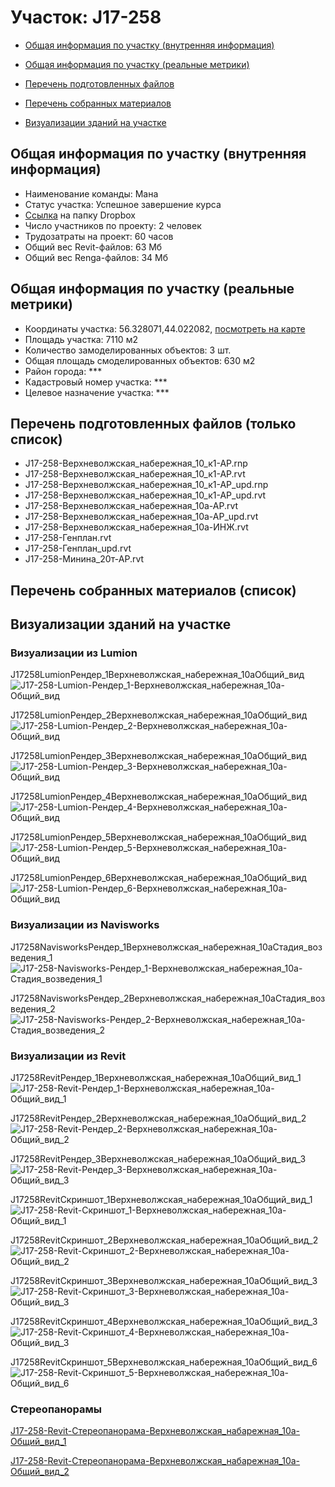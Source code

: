 # Участок: J17-258

* [Общая информация по участку (внутренняя информация)](#Chapter1)

* [Общая информация по участку (реальные метрики)](#Chapter2)

* [Перечень подготовленных файлов](#Chapter3)

* [Перечень собранных материалов](#Chapter4)

* [Визуализации зданий на участке](#Chapter6)

## <a id="Chapter1"></a> Общая информация по участку (внутренняя информация)
+ Наименование команды: Мана
+ Статус участка: Успешное завершение курса
+ [Ссылка](https://www.dropbox.com/sh/wvvgv1nw1iqred9/AADLWe0pyNB7ZSZqg1OTQWDqa/J17_258?dl=0) на папку Dropbox
+ Число участников по проекту: 2 человек
+ Трудозатраты на проект: 60 часов
+ Общий вес Revit-файлов: 63 Мб
+ Общий вес Renga-файлов: 34 Мб
## <a id="Chapter2"></a> Общая информация по участку (реальные метрики)
+ Координаты участка: 56.328071,44.022082, [посмотреть на карте](https://yandex.ru/maps/47/nizhny-novgorod/?ll=44.022082%2C56.328071&z=19)
+ Площадь участка: 7110 м2
+ Количество замоделированных объектов: 3 шт.
+ Общая площадь смоделированных объектов: 630 м2
+ Район города: *** 
+ Кадастровый номер участка: *** 
+ Целевое назначение участка: *** 
## <a id="Chapter3"></a> Перечень подготовленных файлов (только список)
+ J17-258-Верхневолжская_набережная_10_к1-АР.rnp
+ J17-258-Верхневолжская_набережная_10_к1-АР.rvt
+ J17-258-Верхневолжская_набережная_10_к1-АР_upd.rnp
+ J17-258-Верхневолжская_набережная_10_к1-АР_upd.rvt
+ J17-258-Верхневолжская_набережная_10а-АР.rvt
+ J17-258-Верхневолжская_набережная_10а-АР_upd.rvt
+ J17-258-Верхневолжская_набережная_10а-ИНЖ.rvt
+ J17-258-Генплан.rvt
+ J17-258-Генплан_upd.rvt
+ J17-258-Минина_20т-АР.rvt
## <a id="Chapter4"></a> Перечень собранных материалов (список)
## <a id="Chapter6"></a> Визуализации зданий на участке
### Визуализации из Lumion
J17258LumionРендер_1Верхневолжская_набережная_10аОбщий_вид
![J17-258-Lumion-Рендер_1-Верхневолжская_набережная_10а-Общий_вид](/Images/J17_258/J17-258-Lumion-Рендер_1-Верхневолжская_набережная_10а-Общий_вид_Compressed.jpg)

J17258LumionРендер_2Верхневолжская_набережная_10аОбщий_вид
![J17-258-Lumion-Рендер_2-Верхневолжская_набережная_10а-Общий_вид](/Images/J17_258/J17-258-Lumion-Рендер_2-Верхневолжская_набережная_10а-Общий_вид_Compressed.jpg)

J17258LumionРендер_3Верхневолжская_набережная_10аОбщий_вид
![J17-258-Lumion-Рендер_3-Верхневолжская_набережная_10а-Общий_вид](/Images/J17_258/J17-258-Lumion-Рендер_3-Верхневолжская_набережная_10а-Общий_вид_Compressed.jpg)

J17258LumionРендер_4Верхневолжская_набережная_10аОбщий_вид
![J17-258-Lumion-Рендер_4-Верхневолжская_набережная_10а-Общий_вид](/Images/J17_258/J17-258-Lumion-Рендер_4-Верхневолжская_набережная_10а-Общий_вид_Compressed.jpg)

J17258LumionРендер_5Верхневолжская_набережная_10аОбщий_вид
![J17-258-Lumion-Рендер_5-Верхневолжская_набережная_10а-Общий_вид](/Images/J17_258/J17-258-Lumion-Рендер_5-Верхневолжская_набережная_10а-Общий_вид_Compressed.jpg)

J17258LumionРендер_6Верхневолжская_набережная_10аОбщий_вид
![J17-258-Lumion-Рендер_6-Верхневолжская_набережная_10а-Общий_вид](/Images/J17_258/J17-258-Lumion-Рендер_6-Верхневолжская_набережная_10а-Общий_вид_Compressed.jpg)

### Визуализации из Navisworks
J17258NavisworksРендер_1Верхневолжская_набережная_10аСтадия_возведения_1
![J17-258-Navisworks-Рендер_1-Верхневолжская_набережная_10а-Стадия_возведения_1](/Images/J17_258/J17-258-Navisworks-Рендер_1-Верхневолжская_набережная_10а-Стадия_возведения_1_Compressed.jpg)

J17258NavisworksРендер_2Верхневолжская_набережная_10аСтадия_возведения_2
![J17-258-Navisworks-Рендер_2-Верхневолжская_набережная_10а-Стадия_возведения_2](/Images/J17_258/J17-258-Navisworks-Рендер_2-Верхневолжская_набережная_10а-Стадия_возведения_2_Compressed.jpg)

### Визуализации из Revit
J17258RevitРендер_1Верхневолжская_набережная_10аОбщий_вид_1
![J17-258-Revit-Рендер_1-Верхневолжская_набережная_10а-Общий_вид_1](/Images/J17_258/J17-258-Revit-Рендер_1-Верхневолжская_набережная_10а-Общий_вид_1_Compressed.jpg)

J17258RevitРендер_2Верхневолжская_набережная_10аОбщий_вид_2
![J17-258-Revit-Рендер_2-Верхневолжская_набережная_10а-Общий_вид_2](/Images/J17_258/J17-258-Revit-Рендер_2-Верхневолжская_набережная_10а-Общий_вид_2_Compressed.jpg)

J17258RevitРендер_3Верхневолжская_набережная_10аОбщий_вид_3
![J17-258-Revit-Рендер_3-Верхневолжская_набережная_10а-Общий_вид_3](/Images/J17_258/J17-258-Revit-Рендер_3-Верхневолжская_набережная_10а-Общий_вид_3_Compressed.jpg)

J17258RevitСкриншот_1Верхневолжская_набережная_10аОбщий_вид_1
![J17-258-Revit-Скриншот_1-Верхневолжская_набережная_10а-Общий_вид_1](/Images/J17_258/J17-258-Revit-Скриншот_1-Верхневолжская_набережная_10а-Общий_вид_1_Compressed.jpg)

J17258RevitСкриншот_2Верхневолжская_набережная_10аОбщий_вид_2
![J17-258-Revit-Скриншот_2-Верхневолжская_набережная_10а-Общий_вид_2](/Images/J17_258/J17-258-Revit-Скриншот_2-Верхневолжская_набережная_10а-Общий_вид_2_Compressed.jpg)

J17258RevitСкриншот_3Верхневолжская_набережная_10аОбщий_вид_3
![J17-258-Revit-Скриншот_3-Верхневолжская_набережная_10а-Общий_вид_3](/Images/J17_258/J17-258-Revit-Скриншот_3-Верхневолжская_набережная_10а-Общий_вид_3_Compressed.jpg)

J17258RevitСкриншот_4Верхневолжская_набережная_10аОбщий_вид_3
![J17-258-Revit-Скриншот_4-Верхневолжская_набережная_10а-Общий_вид_3](/Images/J17_258/J17-258-Revit-Скриншот_4-Верхневолжская_набережная_10а-Общий_вид_3_Compressed.jpg)

J17258RevitСкриншот_5Верхневолжская_набережная_10аОбщий_вид_6
![J17-258-Revit-Скриншот_5-Верхневолжская_набережная_10а-Общий_вид_6](/Images/J17_258/J17-258-Revit-Скриншот_5-Верхневолжская_набережная_10а-Общий_вид_6_Compressed.jpg)

### Стереопанорамы
[J17-258-Revit-Стереопанорама-Верхневолжская_набарежная_10а-Общий_вид_1](https://pano.autodesk.com/pano.html?url=jpgs/e877ad4e-1a3c-42d3-9ac4-204b2e12ad6c&version=2)

[J17-258-Revit-Стереопанорама-Верхневолжская_набарежная_10а-Общий_вид_2](https://pano.autodesk.com/pano.html?url=jpgs/7daacf4d-191b-4462-bca3-1d38527064f3&version=2)

